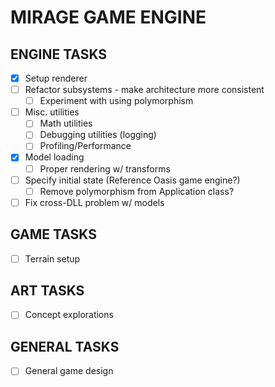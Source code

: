 # MIRAGE GAME ENGINE

## ENGINE TASKS

- [x] Setup renderer
- [ ] Refactor subsystems - make architecture more consistent
  - [ ] Experiment with using polymorphism
- [ ] Misc. utilities
  - [ ] Math utilities
  - [ ] Debugging utilities (logging)
  - [ ] Profiling/Performance
- [x] Model loading
  - [ ] Proper rendering w/ transforms
- [ ] Specify initial state (Reference Oasis game engine?)
  - [ ] Remove polymorphism from Application class?
- [ ] Fix cross-DLL problem w/ models

## GAME TASKS

- [ ] Terrain setup

## ART TASKS

- [ ] Concept explorations

## GENERAL TASKS

- [ ] General game design